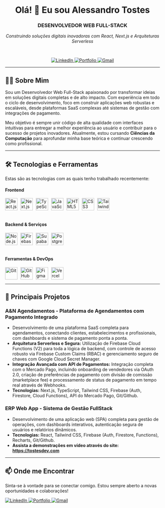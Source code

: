 <h1 align="center">Olá! 👋 Eu sou Alessandro Tostes</h1>

<h3 align="center">DESENVOLVEDOR WEB FULL-STACK</h3>
<p align="center"><i>Construindo soluções digitais inovadoras com React, Next.js e Arquiteturas Serverless</i></p>

<br>

<p align="center">
  <a href="https://www.linkedin.com/in/alessandrotostes/" target="_blank">
    <img src="https://img.shields.io/badge/LinkedIn-0077B5?style=for-the-badge&logo=linkedin&logoColor=white" alt="LinkedIn"/>
  </a>
  <a href="https://tostesdev.com" target="_blank">
    <img src="https://img.shields.io/badge/Portfólio-333333?style=for-the-badge&logo=react&logoColor=61DAFB" alt="Portfolio"/>
  </a>
  <a href="mailto:alessandrotostesarruda@gmail.com">
    <img src="https://img.shields.io/badge/Gmail-D14836?style=for-the-badge&logo=gmail&logoColor=white" alt="Gmail"/>
  </a>
</p>

---

## 👨‍💻 Sobre Mim

Sou um Desenvolvedor Web Full-Stack apaixonado por transformar ideias em soluções digitais completas e de alto impacto. Com experiência em todo o ciclo de desenvolvimento, foco em construir aplicações web robustas e escaláveis, desde plataformas SaaS complexas até sistemas de gestão com integrações de pagamento.

Meu objetivo é sempre unir código de alta qualidade com interfaces intuitivas para entregar a melhor experiência ao usuário e contribuir para o sucesso de projetos inovadores. Atualmente, estou cursando **Ciências da Computação** para aprofundar minha base teórica e continuar crescendo como profissional.

---

## 🛠️ Tecnologias e Ferramentas

Estas são as tecnologias com as quais tenho trabalhado recentemente:

#### Frontend
<div style="display: flex; flex-wrap: wrap; gap: 10px;">
  <img src="https://cdn.jsdelivr.net/gh/devicons/devicon/icons/react/react-original.svg" height="40" alt="React.js" title="React.js"/>
  <img src="https://cdn.jsdelivr.net/gh/devicons/devicon/icons/nextjs/nextjs-original.svg" height="40" alt="Next.js" title="Next.js"/>
  <img src="https://cdn.jsdelivr.net/gh/devicons/devicon/icons/typescript/typescript-original.svg" height="40" alt="TypeScript" title="TypeScript"/>
  <img src="https://cdn.jsdelivr.net/gh/devicons/devicon/icons/javascript/javascript-original.svg" height="40" alt="JavaScript (ES6+)" title="JavaScript (ES6+)"/>
  <img src="https://cdn.jsdelivr.net/gh/devicons/devicon/icons/html5/html5-original.svg" height="40" alt="HTML5" title="HTML5"/>
  <img src="https://cdn.jsdelivr.net/gh/devicons/devicon/icons/css3/css3-original.svg" height="40" alt="CSS3" title="CSS3"/>
  <img src="https://cdn.jsdelivr.net/gh/devicons/devicon/icons/tailwindcss/tailwindcss-original.svg" height="40" alt="Tailwind CSS" title="Tailwind CSS"/>
</div>
<br>

#### Backend & Serviços
<div style="display: flex; flex-wrap: wrap; gap: 10px;">
  <img src="https://cdn.jsdelivr.net/gh/devicons/devicon/icons/nodejs/nodejs-original.svg" height="40" alt="Node.js" title="Node.js"/>
  <img src="https://cdn.jsdelivr.net/gh/devicons/devicon/icons/firebase/firebase-original.svg" height="40" alt="Firebase (Auth, Firestore, Functions)" title="Firebase (Auth, Firestore, Functions)"/>
  <img src="https://cdn.jsdelivr.net/gh/devicons/devicon/icons/supabase/supabase-original.svg" height="40" alt="Supabase" title="Supabase"/>
  <img src="https://cdn.jsdelivr.net/gh/devicons/devicon/icons/postgresql/postgresql-original.svg" height="40" alt="PostgreSQL" title="PostgreSQL"/>
</div>
<br>

#### Ferramentas & DevOps
<div style="display: flex; flex-wrap: wrap; gap: 10px;">
  <img src="https://cdn.jsdelivr.net/gh/devicons/devicon/icons/git/git-original.svg" height="40" alt="Git" title="Git"/>
  <img src="https://cdn.jsdelivr.net/gh/devicons/devicon/icons/github/github-original.svg" height="40" alt="GitHub" title="GitHub"/>
  <img src="https://cdn.jsdelivr.net/gh/devicons/devicon/icons/figma/figma-original.svg" height="40" alt="Figma" title="Figma"/>
  <img src="https://cdn.jsdelivr.net/gh/devicons/devicon/icons/vercel/vercel-original.svg" height="40" alt="Vercel" title="Vercel"/>
</div>

---

## 🚀 Principais Projetos

### A&N Agendamentos - Plataforma de Agendamentos com Pagamento Integrado
- Desenvolvimento de uma plataforma SaaS completa para agendamentos, conectando clientes, estabelecimentos e profissionais, com dashboards e sistema de pagamento ponta a ponta.
- **Arquitetura Serverless e Segura:** Utilização de Firebase Cloud Functions (V2) para toda a lógica de backend, com controle de acesso robusto via Firebase Custom Claims (RBAC) e gerenciamento seguro de chaves com Google Cloud Secret Manager.
- **Integração Avançada com API de Pagamentos:** Integração completa com o Mercado Pago, incluindo onboarding de vendedores via OAuth 2.0, criação de preferências de pagamento com divisão de comissão (marketplace fee) e processamento de status de pagamento em tempo real através de Webhooks.
- **Tecnologias:** Next.js, TypeScript, Tailwind CSS, Firebase (Auth, Firestore, Cloud Functions), API do Mercado Pago, Git/Github.

### ERP Web App - Sistema de Gestão FullStack
- Desenvolvimento de uma aplicação web (SPA) completa para gestão de operações, com dashboards interativos, autenticação segura de usuários e relatórios dinâmicos.
- **Tecnologias:** React, Tailwind CSS, Firebase (Auth, Firestore, Functions), Recharts, Git/Github.
- **Assista a demonstrações em vídeo através do site: https://tostesdev.com**

---

## 📫 Onde me Encontrar

Sinta-se à vontade para se conectar comigo. Estou sempre aberto a novas oportunidades e colaborações!

<p align="left">
  <a href="https://www.linkedin.com/in/alessandrotostes/" target="_blank">
    <img src="https://img.shields.io/badge/LinkedIn-0077B5?style=for-the-badge&logo=linkedin&logoColor=white" alt="LinkedIn"/>
  </a>
  <a href="https://tostesdev.com" target="_blank">
    <img src="https://img.shields.io/badge/Portfólio-333333?style=for-the-badge&logo=react&logoColor=61DAFB" alt="Portfolio"/>
  </a>
  <a href="mailto:alessandrotostesarruda@gmail.com">
    <img src="https://img.shields.io/badge/Gmail-D14836?style=for-the-badge&logo=gmail&logoColor=white" alt="Gmail"/>
  </a>
</p>
